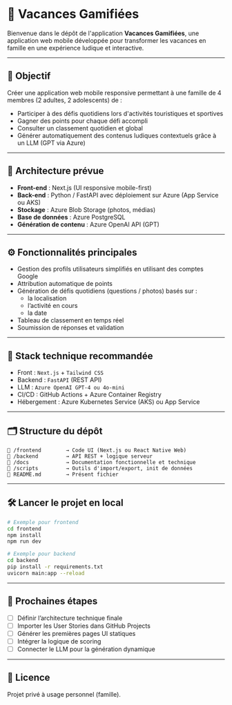 # 📱 Vacances Gamifiées

Bienvenue dans le dépôt de l'application **Vacances Gamifiées**, une application web mobile développée pour transformer les vacances en famille en une expérience ludique et interactive.

---

## 🎯 Objectif

Créer une application web mobile responsive permettant à une famille de 4 membres (2 adultes, 2 adolescents) de :
- Participer à des défis quotidiens lors d'activités touristiques et sportives
- Gagner des points pour chaque défi accompli
- Consulter un classement quotidien et global
- Générer automatiquement des contenus ludiques contextuels grâce à un LLM (GPT via Azure)

---

## 🧱 Architecture prévue

- **Front-end** : Next.js (UI responsive mobile-first)
- **Back-end** : Python / FastAPI avec déploiement sur Azure (App Service ou AKS)
- **Stockage** : Azure Blob Storage (photos, médias)
- **Base de données** : Azure PostgreSQL
- **Génération de contenu** : Azure OpenAI API (GPT)

---

## ⚙️ Fonctionnalités principales

- Gestion des profils utilisateurs simplifiés en utilisant des comptes Google 
- Attribution automatique de points
- Génération de défis quotidiens (questions / photos) basés sur :
  - la localisation
  - l’activité en cours
  - la date
- Tableau de classement en temps réel
- Soumission de réponses et validation

---

## 🚀 Stack technique recommandée

- Front : `Next.js` + `Tailwind CSS`
- Backend : `FastAPI` (REST API)
- LLM : `Azure OpenAI GPT-4 ou 4o-mini`
- CI/CD : GitHub Actions + Azure Container Registry
- Hébergement : Azure Kubernetes Service (AKS) ou App Service

---

## 🗂️ Structure du dépôt

```
📁 /frontend        → Code UI (Next.js ou React Native Web)
📁 /backend         → API REST + logique serveur
📁 /docs            → Documentation fonctionnelle et technique
📁 /scripts         → Outils d'import/export, init de données
📝 README.md        → Présent fichier
```

---

## 🛠️ Lancer le projet en local

```bash
# Exemple pour frontend
cd frontend
npm install
npm run dev

# Exemple pour backend
cd backend
pip install -r requirements.txt
uvicorn main:app --reload
```

---

## 🧪 Prochaines étapes

- [ ] Définir l’architecture technique finale
- [ ] Importer les User Stories dans GitHub Projects
- [ ] Générer les premières pages UI statiques
- [ ] Intégrer la logique de scoring
- [ ] Connecter le LLM pour la génération dynamique

---

## 📄 Licence

Projet privé à usage personnel (famille).